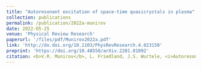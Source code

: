 ```yaml
---
title: "Autoresonant excitation of space-time quasicrystals in plasma"
collection: publications
permalink: /publication/2022a-munirov
date: 2022-05-25
venue: 'Physical Review Research'
paperurl: '/files/pdf/Munirov2022a.pdf'
link: 'http://dx.doi.org/10.1103/PhysRevResearch.4.023150'
preprint: 'https://doi.org/10.48550/arXiv.2201.01892'
citation: <b>V.R. Munirov</b>, L. Friedland, J.S. Wurtele, <i>Autoresonant excitation of space-time quasicrystals in plasma</i>, Phys. Rev. Research 4, 023150 (2022), <u>(Editors’ Suggestion)</u>, (<u>Featured in Physics</u>)
---
```

